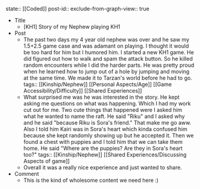 state:: [[Coded]]
post-id::
exclude-from-graph-view:: true

- Title
  - [KH1] Story of my Nephew playing KH1
- Post
  - The past two days my 4 year old nephew was over and he saw my 1.5+2.5 game case and was adamant on playing. I thought it would be too hard for him but I humored him. I started a new KH1 game. He did figured out how to walk and spam the attack button. So he killed random encounters while I did the harder parts. He was pretty proud when he learned how to jump out of a hole by jumping and moving at the same time. We made it to Tarzan's world before he had to go.
    tags:: [[Kinship/Nephew]] [[Personal Aspects/Age]] [[Game Accessibility/Difficulty]] [[Shared Experiences]]
  - What surprised me was he was interested in the story. He kept asking me questions on what was happening. Which I had my work cut out for me. Two cute things that happened were I asked him what he wanted to name the raft. He said "Riku" and I asked why and he said "because Riku is Sora's friend." That make me go aww. Also I told him Kairi was in Sora's heart which kinda confused him because she kept randomly showing up but he accepted it. Then we found a chest with puppies and I told him that we can take them home. He said "Where are the puppies? Are they in Sora's heart too?"
    tags:: [[Kinship/Nephew]] [[Shared Experiences/Discussing Aspects of game]]
  - Overall it was a really nice experience and just wanted to share.
- Comment
  - This is the kind of wholesome content we need here :)
